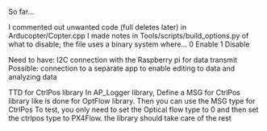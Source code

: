 So far...

I commented out unwanted code (full deletes later) in Arducopter/Copter.cpp
I made notes in Tools/scripts/build_options.py of what to disable; the file uses a binary system where...
    0 Enable
    1 Disable

Need to have:
    I2C connection with the Raspberry pi for data transmit
    Possible: connection to a separate app to enable editing to data and analyzing data

TTD for CtrlPos library
    In AP_Logger library, Define a MSG for CtrlPos library like is done for OptFlow library. Then you can use the MSG type for CtrlPos
    To test, you only need to set the Optical flow type to 0 and then set the ctrlpos type to PX4Flow.  the library should take care of the rest
